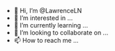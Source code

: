 - 👋 Hi, I’m @LawrenceLN
- 👀 I’m interested in ...
- 🌱 I’m currently learning ...
- 💞️ I’m looking to collaborate on ...
- 📫 How to reach me ...

<!---
LawrenceLN/LawrenceLN is a ✨ special ✨ repository because its `README.md` (this file) appears on your GitHub profile.
You can click the Preview link to take a look at your changes.
--->
